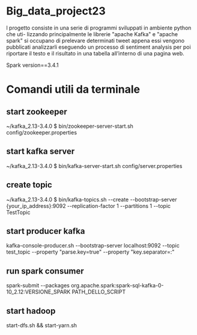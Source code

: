 # Big_data_project23
l progetto consiste in una serie di programmi sviluppati in ambiente python che uti-
lizzando principalmente le librerie "apache Kafka" e "apache spark" si occupano di
prelevare determinati tweet appena essi vengono pubblicati analizzarli eseguendo un
processo di sentiment analysis per poi riportare il testo e il risultato in una tabella
all’interno di una pagina web.

Spark version==3.4.1

# Comandi utili da terminale

## start zookeeper

~/kafka_2.13-3.4.0 $ bin/zookeeper-server-start.sh config/zookeeper.properties

## start kafka server

~/kafka_2.13-3.4.0 $ bin/kafka-server-start.sh config/server.properties

## create topic 

~/kafka_2.13-3.4.0 $ bin/kafka-topics.sh --create --bootstrap-server {your_ip_address}:9092 --replication-factor 1 --partitions 1 --topic TestTopic

## start producer kafka

kafka-console-producer.sh --bootstrap-server localhost:9092 --topic test_topic --property "parse.key=true" --property "key.separator=:"

## run spark consumer

spark-submit --packages org.apache.spark:spark-sql-kafka-0-10_2.12:VERSIONE_SPARK         PATH_DELLO_SCRIPT

## start hadoop

start-dfs.sh && start-yarn.sh


